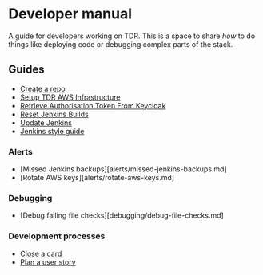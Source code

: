 # Developer manual

A guide for developers working on TDR. This is a space to share _how_ to do
things like deploying code or debugging complex parts of the stack.

## Guides

* [Create a repo](create-repo.md)
* [Setup TDR AWS Infrastructure](tdr-create-aws-instructure-setup.md)
* [Retrieve Authorisation Token From Keycloak](keycloak-retrieve-token.md)
* [Reset Jenkins Builds](reset-jenkins-builds.md)
* [Update Jenkins](update-jenkins.md)
* [Jenkins style guide](jenkins-style-guide.md)

### Alerts

* [Missed Jenkins backups][alerts/missed-jenkins-backups.md]
* [Rotate AWS keys][alerts/rotate-aws-keys.md]

### Debugging

* [Debug failing file checks][debugging/debug-file-checks.md]

### Development processes

* [Close a card](development-process/close-card.md)
* [Plan a user story](plan-story.md)
